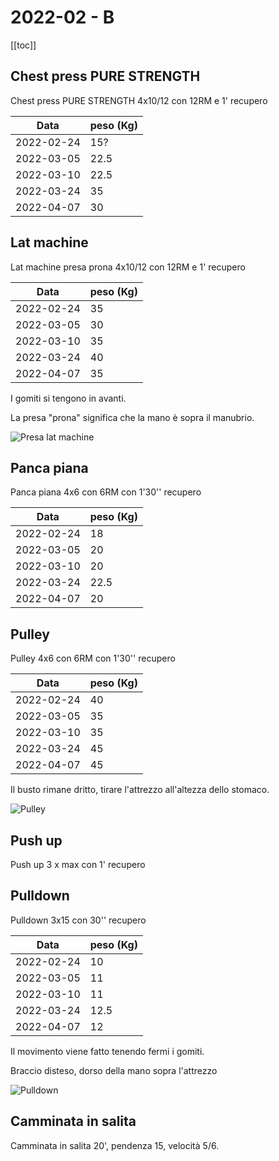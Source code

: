 # 2022-02 - B

[[toc]]

## Chest press PURE STRENGTH

Chest press PURE STRENGTH 4x10/12 con 12RM e 1' recupero

| Data       | peso (Kg) |
| ---------- | --------- |
| 2022-02-24 |       15? |
| 2022-03-05 |      22.5 |
| 2022-03-10 |      22.5 |
| 2022-03-24 |        35 |
| 2022-04-07 |        30 |

## Lat machine

Lat machine presa prona 4x10/12 con 12RM e 1' recupero

| Data       | peso (Kg) |
| ---------- | --------- |
| 2022-02-24 |        35 |
| 2022-03-05 |        30 |
| 2022-03-10 |        35 |
| 2022-03-24 |        40 |
| 2022-04-07 |        35 |

I gomiti si tengono in avanti.

La presa "prona" significa che la mano è sopra il manubrio.

![Presa lat machine](img/lat.jpeg "Presa lat machine")


## Panca piana

Panca piana 4x6 con 6RM con 1'30'' recupero

| Data       | peso (Kg) |
| ---------- | --------- |
| 2022-02-24 |        18 |
| 2022-03-05 |        20 |
| 2022-03-10 |        20 |
| 2022-03-24 |      22.5 |
| 2022-04-07 |        20 |

## Pulley

Pulley 4x6 con 6RM con 1'30'' recupero

| Data       | peso (Kg) |
| ---------- | --------- |
| 2022-02-24 |        40 |
| 2022-03-05 |        35 |
| 2022-03-10 |        35 |
| 2022-03-24 |        45 |
| 2022-04-07 |        45 |

Il busto rimane dritto, tirare l'attrezzo all'altezza dello stomaco.

![Pulley](img/pulley.jpeg "Pulley")

## Push up

Push up 3 x max con 1' recupero

## Pulldown

Pulldown 3x15 con 30'' recupero

| Data       | peso (Kg) |
| ---------- | --------- |
| 2022-02-24 |        10 |
| 2022-03-05 |        11 |
| 2022-03-10 |        11 |
| 2022-03-24 |      12.5 |
| 2022-04-07 |        12 |

Il movimento viene fatto tenendo fermi i gomiti.

Braccio disteso, dorso della mano sopra l'attrezzo

![Pulldown](img/pulldown.jpeg "Pulldown")

## Camminata in salita

Camminata in salita 20', pendenza 15, velocità 5/6.